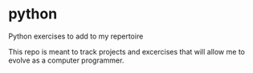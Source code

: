 # python
Python exercises to add to my repertoire

This repo is meant to track projects and excercises that will allow me to evolve as a computer programmer. 
